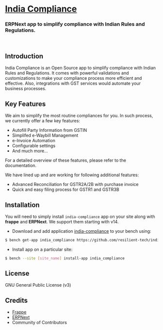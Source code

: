 # [India Compliance](href="https://www.indiacompliance.app/")

### ERPNext app to simplify compliance with Indian Rules and Regulations.

<br>

## Introduction

India Compliance is an Open Source app to simplify compliance with Indian Rules and Regulations. It comes with powerful validations and customizations to make your compliance process more efficient and effective. Also, integrations with GST services would automate your business processes.

## Key Features

We aim to simplify the most routine compliances for you. In such process, we currently offer a few key features:

-   Autofill Party Information from GSTIN
-   Simplifed e-Waybill Management
-   e-Invoice Automation
-   Configurable settings
-   And much more...

For a detailed overview of these features, please refer to the documentation.

We have lined up and are working for following additional features:

-   Advanced Reconciliation for GSTR2A/2B with purchase invoice
-   Quick and easy filing process for GSTR1 and GSTR3B

## Installation

You will need to simply install `india-compliance` app on your site along with **frappe** and **ERPNext**. We support them starting with v14.

-   Download and add application [india-compliance](https://github.com/resilient-tech/india-compliance/) to your bench using:

```bash
$ bench get-app india_compliance https://github.com/resilient-tech/india-compliance/
```

-   Install app on a particular site:

```bash
$ bench --site [site_name] install-app india_compliance
```

## License

GNU General Public License (v3)

## Credits

-   [Frappe](https://frappe.io/)
-   [ERPNext](https://erpnext.com/)
-   Community of Contributors
